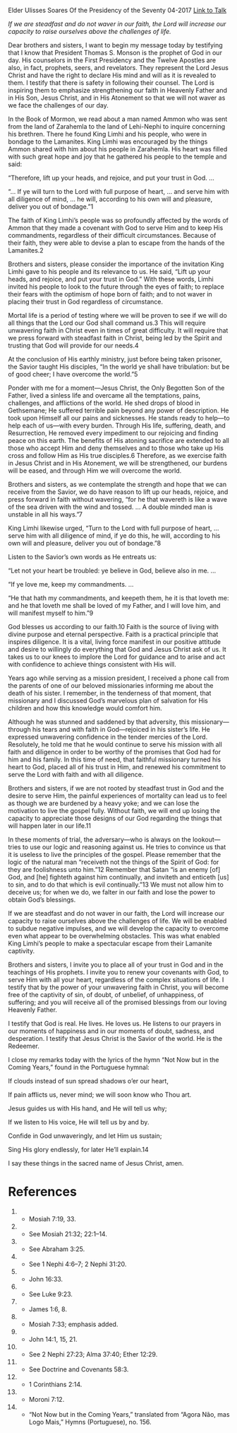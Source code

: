 Elder Ulisses Soares
Of the Presidency of the Seventy
04-2017
[Link to Talk](https://www.churchofjesuschrist.org/study/general-conference/2017/04/confide-in-god-unwaveringly?lang=eng)

_If we are steadfast and do not waver in our faith, the Lord will increase our capacity to raise ourselves above the challenges of life._

Dear brothers and sisters, I want to begin my message today by testifying that I know that President Thomas S. Monson is the prophet of God in our day. His counselors in the First Presidency and the Twelve Apostles are also, in fact, prophets, seers, and revelators. They represent the Lord Jesus Christ and have the right to declare His mind and will as it is revealed to them. I testify that there is safety in following their counsel. The Lord is inspiring them to emphasize strengthening our faith in Heavenly Father and in His Son, Jesus Christ, and in His Atonement so that we will not waver as we face the challenges of our day.

In the Book of Mormon, we read about a man named Ammon who was sent from the land of Zarahemla to the land of Lehi-Nephi to inquire concerning his brethren. There he found King Limhi and his people, who were in bondage to the Lamanites. King Limhi was encouraged by the things Ammon shared with him about his people in Zarahemla. His heart was filled with such great hope and joy that he gathered his people to the temple and said:

“Therefore, lift up your heads, and rejoice, and put your trust in God. …

“… If ye will turn to the Lord with full purpose of heart, … and serve him with all diligence of mind, … he will, according to his own will and pleasure, deliver you out of bondage.”1

The faith of King Limhi’s people was so profoundly affected by the words of Ammon that they made a covenant with God to serve Him and to keep His commandments, regardless of their difficult circumstances. Because of their faith, they were able to devise a plan to escape from the hands of the Lamanites.2

Brothers and sisters, please consider the importance of the invitation King Limhi gave to his people and its relevance to us. He said, “Lift up your heads, and rejoice, and put your trust in God.” With these words, Limhi invited his people to look to the future through the eyes of faith; to replace their fears with the optimism of hope born of faith; and to not waver in placing their trust in God regardless of circumstance.

Mortal life is a period of testing where we will be proven to see if we will do all things that the Lord our God shall command us.3 This will require unwavering faith in Christ even in times of great difficulty. It will require that we press forward with steadfast faith in Christ, being led by the Spirit and trusting that God will provide for our needs.4

At the conclusion of His earthly ministry, just before being taken prisoner, the Savior taught His disciples, “In the world ye shall have tribulation: but be of good cheer; I have overcome the world.”5

Ponder with me for a moment—Jesus Christ, the Only Begotten Son of the Father, lived a sinless life and overcame all the temptations, pains, challenges, and afflictions of the world. He shed drops of blood in Gethsemane; He suffered terrible pain beyond any power of description. He took upon Himself all our pains and sicknesses. He stands ready to help—to help each of us—with every burden. Through His life, suffering, death, and Resurrection, He removed every impediment to our rejoicing and finding peace on this earth. The benefits of His atoning sacrifice are extended to all those who accept Him and deny themselves and to those who take up His cross and follow Him as His true disciples.6 Therefore, as we exercise faith in Jesus Christ and in His Atonement, we will be strengthened, our burdens will be eased, and through Him we will overcome the world.

Brothers and sisters, as we contemplate the strength and hope that we can receive from the Savior, we do have reason to lift up our heads, rejoice, and press forward in faith without wavering, “for he that wavereth is like a wave of the sea driven with the wind and tossed. … A double minded man is unstable in all his ways.”7

King Limhi likewise urged, “Turn to the Lord with full purpose of heart, … serve him with all diligence of mind, if ye do this, he will, according to his own will and pleasure, deliver you out of bondage.”8

Listen to the Savior’s own words as He entreats us:

“Let not your heart be troubled: ye believe in God, believe also in me. …

“If ye love me, keep my commandments. …

“He that hath my commandments, and keepeth them, he it is that loveth me: and he that loveth me shall be loved of my Father, and I will love him, and will manifest myself to him.”9

God blesses us according to our faith.10 Faith is the source of living with divine purpose and eternal perspective. Faith is a practical principle that inspires diligence. It is a vital, living force manifest in our positive attitude and desire to willingly do everything that God and Jesus Christ ask of us. It takes us to our knees to implore the Lord for guidance and to arise and act with confidence to achieve things consistent with His will.



Years ago while serving as a mission president, I received a phone call from the parents of one of our beloved missionaries informing me about the death of his sister. I remember, in the tenderness of that moment, that missionary and I discussed God’s marvelous plan of salvation for His children and how this knowledge would comfort him.

Although he was stunned and saddened by that adversity, this missionary—through his tears and with faith in God—rejoiced in his sister’s life. He expressed unwavering confidence in the tender mercies of the Lord. Resolutely, he told me that he would continue to serve his mission with all faith and diligence in order to be worthy of the promises that God had for him and his family. In this time of need, that faithful missionary turned his heart to God, placed all of his trust in Him, and renewed his commitment to serve the Lord with faith and with all diligence.

Brothers and sisters, if we are not rooted by steadfast trust in God and the desire to serve Him, the painful experiences of mortality can lead us to feel as though we are burdened by a heavy yoke; and we can lose the motivation to live the gospel fully. Without faith, we will end up losing the capacity to appreciate those designs of our God regarding the things that will happen later in our life.11

In these moments of trial, the adversary—who is always on the lookout—tries to use our logic and reasoning against us. He tries to convince us that it is useless to live the principles of the gospel. Please remember that the logic of the natural man “receiveth not the things of the Spirit of God: for they are foolishness unto him.”12 Remember that Satan “is an enemy [of] God, and [he] fighteth against him continually, and inviteth and enticeth [us] to sin, and to do that which is evil continually.”13 We must not allow him to deceive us; for when we do, we falter in our faith and lose the power to obtain God’s blessings.

If we are steadfast and do not waver in our faith, the Lord will increase our capacity to raise ourselves above the challenges of life. We will be enabled to subdue negative impulses, and we will develop the capacity to overcome even what appear to be overwhelming obstacles. This was what enabled King Limhi’s people to make a spectacular escape from their Lamanite captivity.

Brothers and sisters, I invite you to place all of your trust in God and in the teachings of His prophets. I invite you to renew your covenants with God, to serve Him with all your heart, regardless of the complex situations of life. I testify that by the power of your unwavering faith in Christ, you will become free of the captivity of sin, of doubt, of unbelief, of unhappiness, of suffering; and you will receive all of the promised blessings from our loving Heavenly Father.

I testify that God is real. He lives. He loves us. He listens to our prayers in our moments of happiness and in our moments of doubt, sadness, and desperation. I testify that Jesus Christ is the Savior of the world. He is the Redeemer.

I close my remarks today with the lyrics of the hymn “Not Now but in the Coming Years,” found in the Portuguese hymnal:





If clouds instead of sun spread shadows o’er our heart,

If pain afflicts us, never mind; we will soon know who Thou art.

Jesus guides us with His hand, and He will tell us why;

If we listen to His voice, He will tell us by and by.

Confide in God unwaveringly, and let Him us sustain;

Sing His glory endlessly, for later He’ll explain.14





I say these things in the sacred name of Jesus Christ, amen.

# References
1. - Mosiah 7:19, 33.
2. - See Mosiah 21:32; 22:1–14.
3. - See Abraham 3:25.
4. - See 1 Nephi 4:6–7; 2 Nephi 31:20.
5. - John 16:33.
6. - See Luke 9:23.
7. - James 1:6, 8.
8. - Mosiah 7:33; emphasis added.
9. - John 14:1, 15, 21.
10. - See 2 Nephi 27:23; Alma 37:40; Ether 12:29.
11. - See Doctrine and Covenants 58:3.
12. - 1 Corinthians 2:14.
13. - Moroni 7:12.
14. - “Not Now but in the Coming Years,” translated from “Agora Não, mas Logo Mais,” Hymns (Portuguese), no. 156.
